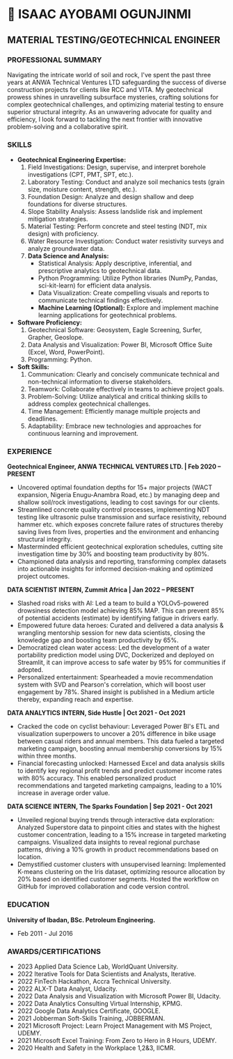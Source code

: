 # 🚀 ISAAC AYOBAMI OGUNJINMI
## MATERIAL TESTING/GEOTECHNICAL ENGINEER

### PROFESSIONAL SUMMARY
Navigating the intricate world of soil and rock, I've spent the past three years at ANWA Technical Ventures LTD safeguarding the success of diverse construction projects for clients like RCC and VITA. My geotechnical prowess shines in unravelling subsurface mysteries, crafting solutions for complex geotechnical challenges, and optimizing material testing to ensure superior structural integrity. As an unwavering advocate for quality and efficiency, I look forward to tackling the next frontier with innovative problem-solving and a collaborative spirit.

### SKILLS
- **Geotechnical Engineering Expertise:**
  1. Field Investigations: Design, supervise, and interpret borehole investigations (CPT, PMT, SPT, etc.).
  2. Laboratory Testing: Conduct and analyze soil mechanics tests (grain size, moisture content, strength, etc.).
  3. Foundation Design: Analyze and design shallow and deep foundations for diverse structures.
  4. Slope Stability Analysis: Assess landslide risk and implement mitigation strategies.
  5. Material Testing: Perform concrete and steel testing (NDT, mix design) with proficiency.
  6. Water Resource Investigation: Conduct water resistivity surveys and analyze groundwater data.
  7. **Data Science and Analysis:**
     - Statistical Analysis: Apply descriptive, inferential, and prescriptive analytics to geotechnical data.
     - Python Programming: Utilize Python libraries (NumPy, Pandas, sci-kit-learn) for efficient data analysis.
     - Data Visualization: Create compelling visuals and reports to communicate technical findings effectively.
     - **Machine Learning (Optional):** Explore and implement machine learning applications for geotechnical problems.
- **Software Proficiency:**
  1. Geotechnical Software: Geosystem, Eagle Screening, Surfer, Grapher, Geoslope.
  2. Data Analysis and Visualization: Power BI, Microsoft Office Suite (Excel, Word, PowerPoint).
  3. Programming: Python.
- **Soft Skills:**
  1. Communication: Clearly and concisely communicate technical and non-technical information to diverse stakeholders.
  2. Teamwork: Collaborate effectively in teams to achieve project goals.
  3. Problem-Solving: Utilize analytical and critical thinking skills to address complex geotechnical challenges.
  4. Time Management: Efficiently manage multiple projects and deadlines.
  5. Adaptability: Embrace new technologies and approaches for continuous learning and improvement.

### EXPERIENCE
**Geotechnical Engineer, ANWA TECHNICAL VENTURES LTD. | Feb 2020 – PRESENT**
- Uncovered optimal foundation depths for 15+ major projects (WACT expansion, Nigeria Enugu-Anambra Road, etc.) by managing deep and shallow soil/rock investigations, leading to cost savings for our clients.
- Streamlined concrete quality control processes, implementing NDT testing like ultrasonic pulse transmission and surface resistivity, rebound hammer etc. which exposes concrete failure rates of structures thereby saving lives from lives, properties and the environment and enhancing structural integrity.
- Masterminded efficient geotechnical exploration schedules, cutting site investigation time by 30% and boosting team productivity by 80%.
- Championed data analysis and reporting, transforming complex datasets into actionable insights for informed decision-making and optimized project outcomes.

**DATA SCIENTIST INTERN, Zummit Africa | Jan 2022 – PRESENT**
- Slashed road risks with AI: Led a team to build a YOLOv5-powered drowsiness detection model achieving 85% MAP. This can prevent 85% of potential accidents (estimate) by identifying fatigue in drivers early.
- Empowered future data heroes: Curated and delivered a data analysis & wrangling mentorship session for new data scientists, closing the knowledge gap and boosting team productivity by 65%.
- Democratized clean water access: Led the development of a water portability prediction model using DVC, Dockerized and deployed on Streamlit, it can improve access to safe water by 95% for communities if adopted.
- Personalized entertainment: Spearheaded a movie recommendation system with SVD and Pearson's correlation, which will boost user engagement by 78%. Shared insight is published in a Medium article thereby, expanding reach and expertise.

**DATA ANALYTICS INTERN, Side Hustle | Oct 2021 - Oct 2021**
- Cracked the code on cyclist behaviour: Leveraged Power BI's ETL and visualization superpowers to uncover a 20% difference in bike usage between casual riders and annual members. This data fueled a targeted marketing campaign, boosting annual membership conversions by 15% within three months.
- Financial forecasting unlocked: Harnessed Excel and data analysis skills to identify key regional profit trends and predict customer income rates with 80% accuracy. This enabled personalized product recommendations and targeted marketing campaigns, leading to a 10% increase in average order value.

**DATA SCIENCE INTERN, The Sparks Foundation | Sep 2021 - Oct 2021**
- Unveiled regional buying trends through interactive data exploration: Analyzed Superstore data to pinpoint cities and states with the highest customer concentration, leading to a 15% increase in targeted marketing campaigns. Visualized data insights to reveal regional purchase patterns, driving a 10% growth in product recommendations based on location.
- Demystified customer clusters with unsupervised learning: Implemented K-means clustering on the Iris dataset, optimizing resource allocation by 20% based on identified customer segments. Hosted the workflow on GitHub for improved collaboration and code version control.

### EDUCATION
**University of Ibadan, BSc. Petroleum Engineering.**
- Feb 2011 - Jul 2016

### AWARDS/CERTIFICATIONS
- 2023 Applied Data Science Lab, WorldQuant University.
- 2022 Iterative Tools for Data Scientists and Analysts, Iterative.
- 2022 FinTech Hackathon, Accra Technical University.
- 2022 ALX-T Data Analyst, Udacity.
- 2022 Data Analysis and Visualization with Microsoft Power BI, Udacity.
- 2022 Data Analytics Consulting Virtual Internship, KPMG.
- 2022 Google Data Analytics Certificate, GOOGLE.
- 2021 Jobberman Soft-Skills Training, JOBBERMAN.
- 2021 Microsoft Project: Learn Project Management with MS Project, UDEMY.
- 2021 Microsoft Excel Training: From Zero to Hero in 8 Hours, UDEMY.
- 2020 Health and Safety in the Workplace 1,2&3, IICMR.
